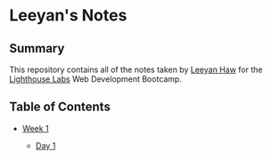 # Leeyan's Notes

## Summary

This repository contains all of the notes taken by [Leeyan Haw](https://github.com/Leeyanhawrt) for the [Lighthouse Labs](https://www.lighthouselabs.ca/en) Web Development Bootcamp. 

## Table of Contents

* [Week 1](/Week_1/)

  * [Day 1](/Week_1/Day_1/)
